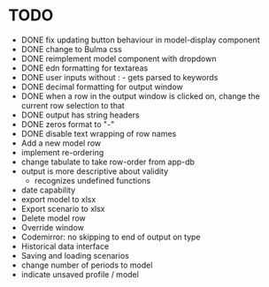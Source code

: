 # TODO

* DONE fix updating button behaviour in model-display component
* DONE change to Bulma css
* DONE reimplement model component with dropdown
* DONE edn formatting for textareas
* DONE user inputs without : - gets parsed to keywords
* DONE decimal formatting for output window
* DONE when a row in the output window is clicked on, change the current row selection to that
* DONE output has string headers
* DONE zeros format to "-"
* DONE disable text wrapping of row names
* Add a new model row
* implement re-ordering
* change tabulate to take row-order from app-db
* output is more descriptive about validity
  * recognizes undefined functions
* date capability
* export model to xlsx
* Export scenario to xlsx
* Delete model row
* Override window
* Codemirror: no skipping to end of output on type
* Historical data interface
* Saving and loading scenarios
* change number of periods to model
* indicate unsaved profile / model

